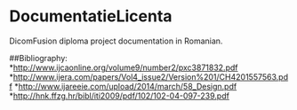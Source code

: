 DocumentatieLicenta
===================

DicomFusion diploma project documentation in Romanian.

##Bibliography:
*http://www.ijcaonline.org/volume9/number2/pxc3871832.pdf
*http://www.ijera.com/papers/Vol4_issue2/Version%201/CH4201557563.pdf
*http://www.ijareeie.com/upload/2014/march/58_Design.pdf  
*http://hnk.ffzg.hr/bibl/iti2009/pdf/102/102-04-097-239.pdf

